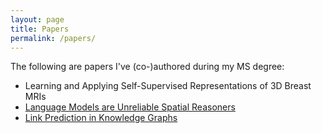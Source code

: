 ```yaml
---
layout: page
title: Papers
permalink: /papers/
---
```


The following are papers I've (co-)authored during my MS degree:

<ul>
  <li>Learning and Applying Self-Supervised Representations of 3D Breast MRIs</li>
  <li><a href="../assets/files/spatialQA.pdf">Language Models are Unreliable Spatial Reasoners</a></li>
  <li><a href="../assets/files/link-prediction.pdf">Link Prediction in Knowledge Graphs</a></li>
</ul>

